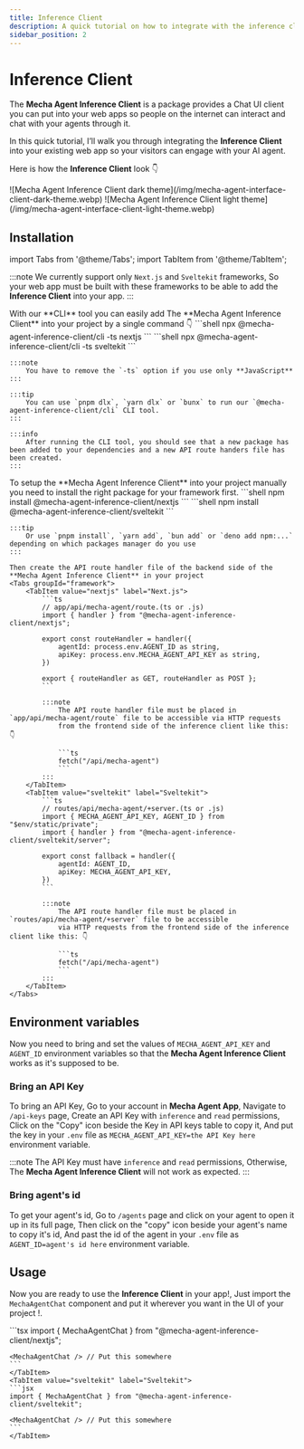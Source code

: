 ```yaml
---
title: Inference Client
description: A quick tutorial on how to integrate with the inference client.
sidebar_position: 2
---
```


# Inference Client

The **Mecha Agent Inference Client** is a package provides a Chat UI client you can put into your web apps so people on the internet can interact and chat with your agents through it.

In this quick tutorial, I’ll walk you through integrating the **Inference Client** into your existing web app so your 
visitors can engage with your AI agent.

Here is how the **Inference Client** look 👇

<Tabs groupId="theme">
    <TabItem value="dark" label="Dark">
    ![Mecha Agent Inference Client dark theme](/img/mecha-agent-interface-client-dark-theme.webp)
    </TabItem>
    <TabItem value="light" label="Light">
    ![Mecha Agent Inference Client light theme](/img/mecha-agent-interface-client-light-theme.webp)
    </TabItem>
</Tabs>

## Installation

import Tabs from '@theme/Tabs';
import TabItem from '@theme/TabItem';

:::note
    We currently support only `Next.js` and `Sveltekit` frameworks, So your web app must be built with these frameworks to be able to add the **Inference Client** into your app.
:::

<Tabs groupId="setup-method">
  <TabItem value="cli" label="CLI setup">
    With our **CLI** tool you can easily add The **Mecha Agent Inference Client** into your project by a single command 👇
    <Tabs groupId="frameworks">
        <TabItem value="nextjs" label="Next.js">
            ```shell
            npx @mecha-agent-inference-client/cli -ts nextjs
            ```
        </TabItem>
        <TabItem value="sveltekit" label="Sveltekit">
            ```shell
            npx @mecha-agent-inference-client/cli -ts sveltekit
            ```
        </TabItem>
    </Tabs>

    :::note
        You have to remove the `-ts` option if you use only **JavaScript** 
    :::

    :::tip
        You can use `pnpm dlx`, `yarn dlx` or `bunx` to run our `@mecha-agent-inference-client/cli` CLI tool.
    :::

    :::info
        After running the CLI tool, you should see that a new package has been added to your dependencies and a new API route handers file has been created.
    :::
  </TabItem>
  <TabItem value="manual" label="Manual setup">
    To setup the **Mecha Agent Inference Client** into your project manually you need to install the right package 
    for your framework first.
    <Tabs groupId="frameworks">
        <TabItem value="nextjs" label="Next.js">
            ```shell
            npm install @mecha-agent-inference-client/nextjs
            ```
        </TabItem>
        <TabItem value="sveltekit" label="Sveltekit">
            ```shell
            npm install @mecha-agent-inference-client/sveltekit
            ```
        </TabItem>
    </Tabs>

    :::tip
        Or use `pnpm install`, `yarn add`, `bun add` or `deno add npm:...` depending on which packages manager do you use
    :::

    Then create the API route handler file of the backend side of the **Mecha Agent Inference Client** in your project
    <Tabs groupId="framework">
        <TabItem value="nextjs" label="Next.js">
            ```ts
            // app/api/mecha-agent/route.(ts or .js) 
            import { handler } from "@mecha-agent-inference-client/nextjs";

            export const routeHandler = handler({
                agentId: process.env.AGENT_ID as string,
                apiKey: process.env.MECHA_AGENT_API_KEY as string,
            })

            export { routeHandler as GET, routeHandler as POST };
            ```

            :::note
                The API route handler file must be placed in `app/api/mecha-agent/route` file to be accessible via HTTP requests 
                from the frontend side of the inference client like this: 👇

                ```ts
                fetch("/api/mecha-agent")
                ```
            :::
        </TabItem>
        <TabItem value="sveltekit" label="Sveltekit">
            ```ts
            // routes/api/mecha-agent/+server.(ts or .js) 
            import { MECHA_AGENT_API_KEY, AGENT_ID } from "$env/static/private";
            import { handler } from "@mecha-agent-inference-client/sveltekit/server";

            export const fallback = handler({
                agentId: AGENT_ID,
                apiKey: MECHA_AGENT_API_KEY,
            })
            ```

            :::note
                The API route handler file must be placed in `routes/api/mecha-agent/+server` file to be accessible
                via HTTP requests from the frontend side of the inference client like this: 👇

                ```ts
                fetch("/api/mecha-agent")
                ```
            :::
        </TabItem>
    </Tabs>

  </TabItem>
</Tabs>

## Environment variables

Now you need to bring and set the values of `MECHA_AGENT_API_KEY` and `AGENT_ID` environment variables so that the 
**Mecha Agent Inference Client** works as it's supposed to be.

### Bring an API Key

To bring an API Key, Go to your account in **Mecha Agent App**, Navigate to `/api-keys` page, 
Create an API Key with `inference` and `read` permissions, Click on the "Copy" icon beside the Key in API keys table to 
copy it, And put the key in your `.env` file as `MECHA_AGENT_API_KEY=the API Key here` environment variable.

:::note
    The API Key must have `inference` and `read` permissions, Otherwise, The **Mecha Agent Inference Client** 
    will not work as expected.
:::

### Bring agent's id

To get your agent's id, Go to `/agents` page and click on your agent to open it up in its full page, 
Then click on the "copy" icon beside your agent's name to copy it's id, And past the id of the agent in your `.env` 
file as `AGENT_ID=agent's id here` environment variable.

## Usage 

Now you are ready to use the **Inference Client** in your app!, Just import the `MechaAgentChat` component and put it wherever you want in the UI of your project !.

<Tabs groupId="framework">
    <TabItem value="nextjs" label="Next.js">
    ```tsx
    import { MechaAgentChat } from "@mecha-agent-inference-client/nextjs";

    <MechaAgentChat /> // Put this somewhere
    ```
    </TabItem>
    <TabItem value="sveltekit" label="Sveltekit">
    ```jsx
    import { MechaAgentChat } from "@mecha-agent-inference-client/sveltekit";

    <MechaAgentChat /> // Put this somewhere
    ```
    </TabItem>
</Tabs>